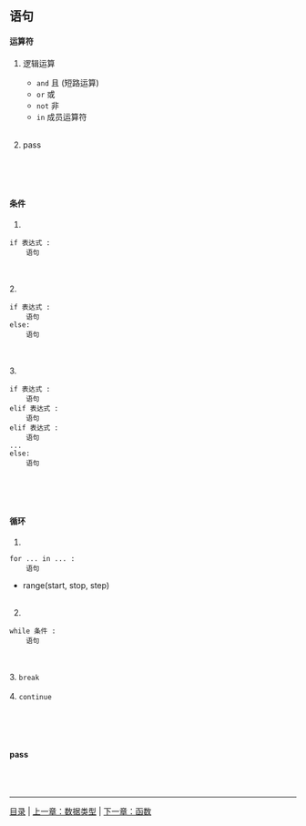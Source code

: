 ## 语句

#### 运算符

1. 逻辑运算
    * `and`  且 (短路运算)
    * `or`  或
    * `not`  非
    * `in`  成员运算符
<br><br>

2. pass

<br><br><br>


#### 条件

1. 
```
if 表达式 :
    语句
```
<br><br>
2. 
```
if 表达式 :
    语句
else:
    语句
```
<br><br>
3. 
```
if 表达式 :
    语句
elif 表达式 :
    语句
elif 表达式 :
    语句
...
else:
    语句
```
<br><br><br>


#### 循环

1. 
```
for ... in ... :
    语句
```
* range(start, stop, step)
<br><br>

2. 
```
while 条件 :
    语句
```
<br><br>
3. `break`
<br><br>
4. `continue`

<br><br><br>

#### pass

<br><br>

-----

[目录](https://github.com/ykqmain/Learning-Python-with-Git) | [上一章：数据类型](https://github.com/ykqmain/Learning-Python-with-Git/blob/master/text/1.md) | [下一章：函数](https://github.com/ykqmain/Learning-Python-with-Git/blob/master/text/3.md)

